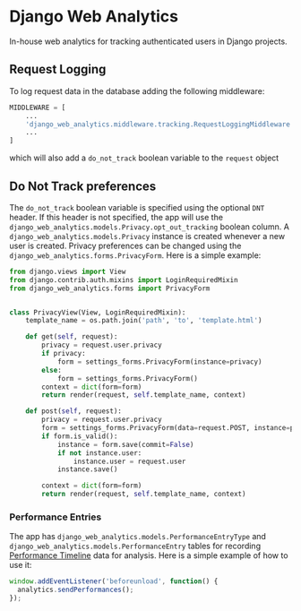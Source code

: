 # Django Web Analytics
In-house web analytics for tracking authenticated users in Django projects.

## Request Logging
To log request data in the database adding the following middleware:
```python
MIDDLEWARE = [
    ...
    'django_web_analytics.middleware.tracking.RequestLoggingMiddleware',
    ...
]
```
which will also add a `do_not_track` boolean variable to the `request` object


## Do Not Track preferences
The `do_not_track` boolean variable is specified using the optional `DNT` header.  If this header is not specified, the app will use the `django_web_analytics.models.Privacy.opt_out_tracking` boolean column.  A  `django_web_analytics.models.Privacy` instance is created whenever a new user is created.  Privacy preferences can be changed using the `django_web_analytics.forms.PrivacyForm`.  Here is a simple example:

```python
from django.views import View
from django.contrib.auth.mixins import LoginRequiredMixin
from django_web_analytics.forms import PrivacyForm


class PrivacyView(View, LoginRequiredMixin):
    template_name = os.path.join('path', 'to', 'template.html')

    def get(self, request):
        privacy = request.user.privacy
        if privacy:
            form = settings_forms.PrivacyForm(instance=privacy)
        else:
            form = settings_forms.PrivacyForm()
        context = dict(form=form)
        return render(request, self.template_name, context)

    def post(self, request):
        privacy = request.user.privacy
        form = settings_forms.PrivacyForm(data=request.POST, instance=privacy)
        if form.is_valid():
            instance = form.save(commit=False)
            if not instance.user:
                instance.user = request.user
            instance.save()

        context = dict(form=form)
        return render(request, self.template_name, context)
```

### Performance Entries
The app has `django_web_analytics.models.PerformanceEntryType` and `django_web_analytics.models.PerformanceEntry` tables for recording [Performance Timeline](https://developer.mozilla.org/en-US/docs/Web/API/Performance_Timeline) data for analysis.  Here is a simple example of how to use it:
```javascript
window.addEventListener('beforeunload', function() {
  analytics.sendPerformances();
});
```
